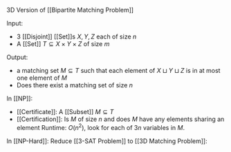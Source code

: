 3D Version of [[Bipartite Matching Problem]]

Input:
- $3$ [[Disjoint]] [[Set]]s $X,Y,Z$ each of size $n$
- A [[Set]] $T\subseteq X\times Y\times Z$ of size $m$

Output:
- a matching set $M\subseteq T$ such that each element of $X\sqcup Y\sqcup Z$ is in at most one element of $M$
- Does there exist a matching set of size $n$

In [[NP]]:
- [[Certificate]]: A [[Subset]] $M\subseteq T$
- [[Certification]]: Is $M$ of size $n$ and does $M$ have any elements sharing an element
Runtime: $O(n^2)$, look for each of $3n$ variables in $M$.

In [[NP-Hard]]:
Reduce [[3-SAT Problem]] to [[3D Matching Problem]]: